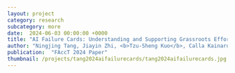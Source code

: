 ```yaml
---
layout: project
category: research
subcategory: more
date:  2024-06-03 00:00:00 +0000
title: "AI Failure Cards: Understanding and Supporting Grassroots Efforts to Mitigate AI Failures in Homeless Services"
author: "Ningjing Tang, Jiayin Zhi, <b>Tzu-Sheng Kuo</b>, Calla Kainaroi, Jeremy J. Northup, Kenneth Holstein, Haiyi Zhu, Hoda Heidari, Hong Shen"
publication:  "FAccT 2024 Paper"
thumbnail: /projects/tang2024aifailurecards/tang2024aifailurecards.jpg
---
```

